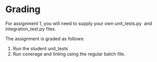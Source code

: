 Grading
=======

For assignment 1, you will need to supply your own unit_tests.py 
and integration_test.py files.

The assignment is graded as follows:
1. Run the student unit_tests
2. Run coverage and linting using the regular batch file.
